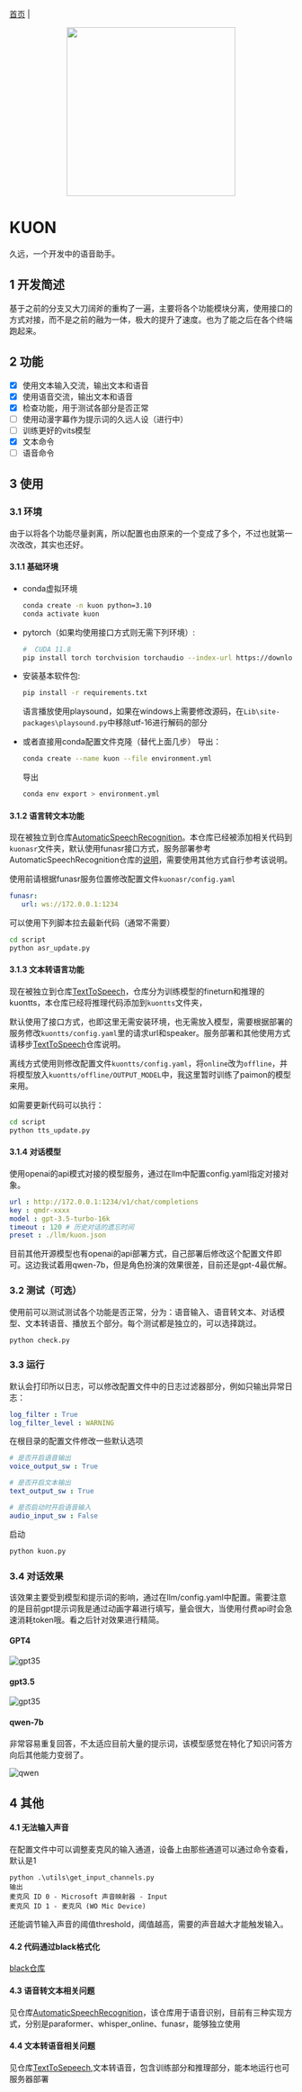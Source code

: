 [首页](./README.md) | 
<p align="center">
 <img src="./pic/logo.png" align="middle" width = "300"/>
<p align="center">
</p>

# KUON

久远，一个开发中的语音助手。

## 1 开发简述

基于之前的分支又大刀阔斧的重构了一遍，主要将各个功能模块分离，使用接口的方式对接，而不是之前的融为一体，极大的提升了速度。也为了能之后在各个终端跑起来。


## 2 功能

- [x] 使用文本输入交流，输出文本和语音
- [x] 使用语音交流，输出文本和语音
- [x] 检查功能，用于测试各部分是否正常
- [ ] 使用动漫字幕作为提示词的久远人设（进行中）
- [ ] 训练更好的vits模型
- [x] 文本命令
- [ ] 语音命令

## 3 使用

### 3.1 环境

由于以将各个功能尽量剥离，所以配置也由原来的一个变成了多个，不过也就第一次改改，其实也还好。

#### 3.1.1 基础环境

* conda虚拟环境
    ```bash
    conda create -n kuon python=3.10
    conda activate kuon
    ```

* pytorch（如果均使用接口方式则无需下列环境）:
    ```bash
    #  CUDA 11.8
    pip install torch torchvision torchaudio --index-url https://download.pytorch.org/whl/cu118
    ```

* 安装基本软件包:
    ```bash
    pip install -r requirements.txt
    ```
    语言播放使用playsound，如果在windows上需要修改源码，在`Lib\site-packages\playsound.py`中移除utf-16进行解码的部分

* 或者直接用conda配置文件克隆（替代上面几步）
    导出：
    ```bash
    conda create --name kuon --file environment.yml
    ```
    导出
    ```bash
    conda env export > environment.yml
    ```

#### 3.1.2 语言转文本功能

现在被独立到仓库[AutomaticSpeechRecognition](https://github.com/lissettecarlr/AutomaticSpeechRecognition)。本仓库已经被添加相关代码到`kuonasr`文件夹，默认使用funasr接口方式，服务部署参考AutomaticSpeechRecognition仓库的[说明](https://github.com/lissettecarlr/AutomaticSpeechRecognition/blob/main/README.md)，需要使用其他方式自行参考该说明。

使用前请根据funasr服务位置修改配置文件`kuonasr/config.yaml`
```yaml
funasr:
   url: ws://172.0.0.1:1234
```

可以使用下列脚本拉去最新代码（通常不需要）
```bash
cd script
python asr_update.py
```

#### 3.1.3 文本转语言功能

现在被独立到仓库[TextToSpeech](https://github.com/lissettecarlr/TextToSpeech)，仓库分为训练模型的fineturn和推理的kuontts，本仓库已经将推理代码添加到`kuontts`文件夹，

默认使用了接口方式，也即这里无需安装环境，也无需放入模型，需要根据部署的服务修改`kuontts/config.yaml`里的请求url和speaker。服务部署和其他使用方式请移步[TextToSpeech](https://github.com/lissettecarlr/TextToSpeech)仓库说明。

离线方式使用则修改配置文件`kuontts/config.yaml`，将`online`改为`offline`，并将模型放入`kuontts/offline/OUTPUT_MODEL`中，我这里暂时训练了paimon的模型来用。

如需要更新代码可以执行：
```bash
cd script
python tts_update.py
```


#### 3.1.4 对话模型

使用openai的api模式对接的模型服务，通过在llm中配置config.yaml指定对接对象。
```yaml
url : http://172.0.0.1:1234/v1/chat/completions
key : qmdr-xxxx
model : gpt-3.5-turbo-16k
timeout : 120 # 历史对话的遗忘时间
preset : ./llm/kuon.json 
```

目前其他开源模型也有openai的api部署方式，自己部署后修改这个配置文件即可。这边我试着用qwen-7b，但是角色扮演的效果很差，目前还是gpt-4最优解。

### 3.2 测试（可选）

使用前可以测试测试各个功能是否正常，分为：语音输入、语音转文本、对话模型、文本转语音、播放五个部分。每个测试都是独立的，可以选择跳过。

```bash
python check.py
```

### 3.3 运行

默认会打印所以日志，可以修改配置文件中的日志过滤器部分，例如只输出异常日志：
```yaml
log_filter : True
log_filter_level : WARNING
```

在根目录的配置文件修改一些默认选项
```yaml
# 是否开启语音输出
voice_output_sw : True

# 是否开启文本输出
text_output_sw : True

# 是否启动时开启语音输入
audio_input_sw : False
```

启动
```bash
python kuon.py
```

### 3.4 对话效果

该效果主要受到模型和提示词的影响，通过在llm/config.yaml中配置。需要注意的是目前gpt提示词我是通过动画字幕进行填写，量会很大，当使用付费api时会急速消耗token哦。看之后针对效果进行精简。

#### GPT4

![gpt35](./pic/gpt4.png)

#### gpt3.5

![gpt35](./pic/gpt35.png)

#### qwen-7b

非常容易重复回答，不太适应目前大量的提示词，该模型感觉在特化了知识问答方向后其他能力变弱了。

![qwen](./pic/qwen-chat.png)


## 4 其他

####  4.1 无法输入声音

在配置文件中可以调整麦克风的输入通道，设备上由那些通道可以通过命令查看，默认是1
```
python .\utils\get_input_channels.py
输出
麦克风 ID 0 - Microsoft 声音映射器 - Input
麦克风 ID 1 - 麦克风 (WO Mic Device)
```
还能调节输入声音的阈值threshold，阈值越高，需要的声音越大才能触发输入。

#### 4.2 代码通过black格式化

[black仓库](https://github.com/psf/black)

#### 4.3 语音转文本相关问题

见仓库[AutomaticSpeechRecognition](https://github.com/lissettecarlr/AutomaticSpeechRecognition)，该仓库用于语音识别，目前有三种实现方式，分别是paraformer、whisper_online、funasr，能够独立使用

#### 4.4 文本转语音相关问题

见仓库[TextToSepeech](https://github.com/lissettecarlr/TextToSpeech),文本转语音，包含训练部分和推理部分，能本地运行也可服务器部署